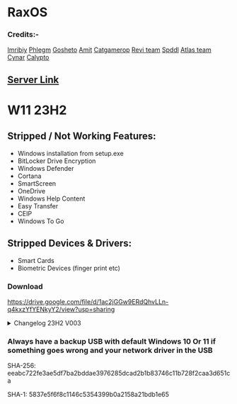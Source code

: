 # RaxOS

### Credits:-
[Imribiy](https://bit.ly/xos-windows)
[Phlegm](https://dsc.gg/ggos)
[Gosheto](https://twitter.com/g0shet00)
[Amit](https://github.com/amitxv)
[Catgamerop](https://discord.gg/4Gg8n6WhPN)
[Revi team](https://github.com/meetrevision)
[Spddl](https://github.com/spddl)
[Atlas team](https://github.com/Atlas-OS)
[Cynar](https://github.com/CYNAR2k/)
[Calypto](https://docs.google.com/document/d/1c2-lUJq74wuYK1WrA_bIvgb89dUN0sj8-hO3vqmrau4/edit)

## [Server Link](https://discord.gg/6Y5CZqWHFa)


# W11 23H2
## Stripped / Not Working Features:
- Windows installation from setup.exe
- BitLocker Drive Encryption
- Windows Defender
- Cortana
- SmartScreen
- OneDrive
- Windows Help Content
- Easy Transfer
- CEIP
- Windows To Go

## Stripped Devices & Drivers:
- Smart Cards
- Biometric Devices (finger print etc)

### Download

https://drive.google.com/file/d/1ac2jGGw9ERdQhvLLn-q4kxzYfYENkyY2/view?usp=sharing

<details>
<br>
<summary>Changelog 23H2 V003</summary>

- Compatibility improvements
- Fixed Openshell
- Removed REAL.exe from starting
- Added back FirstLogonAnimation
- Brought back paint ( very much needed )
</details>

### Always have a backup USB with default Windows 10 Or 11 if something goes wrong and your network driver in the USB

SHA-256: eeabc722fe3ae5df7ba2bddae3976285dcad2b1b83746c11b728f2caa3d651ca

SHA-1: 5837e5f6f8c1146c5354399b0a2158a21bdb1e65
